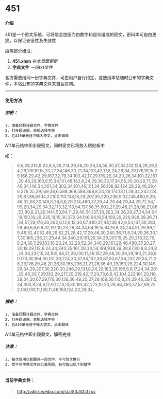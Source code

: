 # 451

#### 介绍
451是一个密文系统，可将信息加密为由数字和逗号组成的密文，密码本可自由更换，以保证安全性及失效性

由两部分组成:
1. **451.xlsm** *在本页面更新*
2. **字典文件** *一份txt文件*

各方需使用同一份字典文件，可由用户自行约定，或使用本站随时公布的字典文件，本站公布的字典文件来自互联网。

---

#### 使用方法
##### 加密：
    1. 准备好翻译器文件、字典文件
    2. 打开翻译器，单机选择字典
    3. 在A10单元格中输入原文，点击编译

A11单元格中即出现密文，同时密文已将放入粘贴板中

如：
> 6,6,29,214,8,24,6,6,29,214,29,46,20,26,34,56,30,37,34,132,124,29,29,34,29,176,19,15,20,27,34,146,30,21,34,103,42,17,8,24,29,34,29,176,19,15,29,166,29,42,29,167,32,79,34,103,42,17,29,176,29,34,20,26,34,101,32,167,29,46,29,166,6,15,34,101,48,132,8,24,29,36,30,17,34,56,30,20,29,71,29,46,34,146,34,301,34,302,34,101,46,101,34,56,138,82,124,29,29,46,29,46,278,25,29,169,38,6,588,368,588,368,8,24,29,174,13,11,29,34,242,124,30,67,86,63,14,27,100,110,108,16,29,207,30,220,236,9,32,148,480,9,29,46,32,58,30,149,8,24,6,6,29,214,480,37,29,44,29,44,29,44,29,72,54,199,29,34,29,34,32,113,32,113,54,137,56,35,602,27,29,46,21,28,98,27,86,53,80,8,21,26,1414,53,84,11,29,46,54,137,30,283,34,26,20,27,34,84,64,16,150,16,29,235,19,15,30,272,34,146,64,16,54,109,29,220,938,39,36,71,54,57,29,176,30,262,6,12,6,12,30,67,480,37,48,139,42,6,54,137,30,283,29,46,6,6,6,6,32,131,10,23,29,34,34,64,19,15,64,16,8,24,244,51,29,99,29,46,52,47,52,48,29,52,21,28,42,17,29,46,30,240,36,71,8,24,29,36,30,17,30,165,236,21,29,44,34,340,29,161,29,34,29,207,15,25,29,218,32,79,8,24,30,7,29,183,10,23,24,32,29,52,34,340,29,161,29,46,480,37,20,27,30,19,29,112,8,24,34,340,29,161,29,34,54,199,938,39,30,67,80,8,8,24,8,24,34,237,15,24,100,44,21,28,130,11,48,107,29,46,20,26,29,180,21,28,60,173,30,194,30,131,29,224,30,37,34,132,30,67,30,67,34,237,29,34,21,28,29,176,29,46,20,26,30,165,236,21,21,28,36,49,29,183,29,224,30,149,29,34,29,207,30,220,30,246,30,131,8,24,29,183,29,196,6,6,17,24,34,281,29,46,30,7,29,183,29,217,29,219,42,17,29,73,6,6,42,104,222,161,29,118,29,34,30,67,29,176,30,136,36,49,20,27,29,169,30,110,8,24,29,46,29,115,34,303,8,24,6,12,6,12,13,13,30,191,42,273,10,23,29,46,480,37,52,89,222,140,130,11,130,11,48,159,124,22,29,34,
##### 解密：
    1. 准备好翻译器文件、字典文件
    2. 打开翻译器，单机选择字典
    3. 在A10单元格中输入密文，点击翻译
    
A11单元格中即出现原文，解密完成

##### 注意：
    1. 每次使用仅能翻译一段文字，不可包含换行
    2. 受不同字典文件词汇量所限，有可能出现个别错字
    
---
#### 当前字典文件：
> http://vdisk.weibo.com/s/aIS3JlI2afzpv
